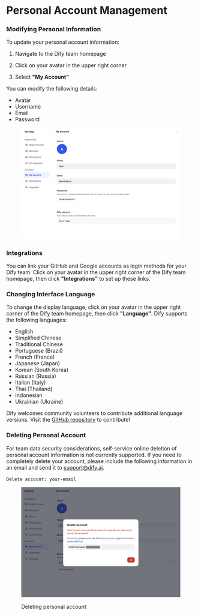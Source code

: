 # Personal Account Management

### Modifying Personal Information

To update your personal account information:

1. Navigate to the Dify team homepage

2. Click on your avatar in the upper right corner

3. Select **"My Account"**

You can modify the following details:

* Avatar
* Username
* Email
* Password

<figure><img src="../../../img/personal-account-management-01.png" alt=""><figcaption></figcaption></figure>

### Integrations

You can link your GitHub and Google accounts as login methods for your Dify team. Click on your avatar in the upper right corner of the Dify team homepage, then click **"Integrations"** to set up these links.

### Changing Interface Language

To change the display language, click on your avatar in the upper right corner of the Dify team homepage, then click **"Language"**. Dify supports the following languages:

* English
* Simplified Chinese
* Traditional Chinese
* Portuguese (Brazil)
* French (France)
* Japanese (Japan)
* Korean (South Korea)
* Russian (Russia)
* Italian (Italy)
* Thai (Thailand)
* Indonesian
* Ukrainian (Ukraine)

Dify welcomes community volunteers to contribute additional language versions. Visit the [GitHub repository](https://github.com/langgenius/dify/blob/main/CONTRIBUTING.md) to contribute!

### Deleting Personal Account

For team data security considerations, self-service online deletion of personal account information is not currently supported. If you need to completely delete your account, please include the following information in an email and send it to support@dify.ai.

```text
Delete account: your-email
```

<figure><img src="../../../img/personal-account-management-02.png" alt=""><figcaption><p>Deleting personal account</p></figcaption></figure>
